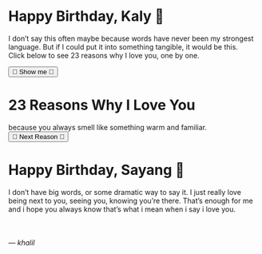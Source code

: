 <html lang="en">
<head>
<meta charset="UTF-8">
<meta name="viewport" content="width=device-width, initial-scale=1.0">
<title>Happy Birthday, Kaly 🤍</title>
<style>
  @import url('https://fonts.googleapis.com/css2?family=Poppins:wght@300;400;600&display=swap');

  body {
    font-family: 'Poppins', sans-serif;
    background: #e6d7f3; /* soft purple */
    color: #3b2f2f;
    text-align: center;
    margin: 0;
    padding: 0;
    min-height: 100vh;
    display: flex;
    justify-content: center;
    align-items: center;
    flex-direction: column;
    overflow: hidden;
  }

  .section {
    max-width: 700px;
    padding: 40px 20px;
    border-radius: 20px;
    background: rgba(255,255,255,0.95); /* soft white box */
    box-shadow: 0 8px 20px rgba(0,0,0,0.08);
    display: none;
    animation: fadeIn 1s ease-in-out;
  }

  .active { display: block; }

  h1 {
    font-size: 2em;
    color: #6b4ca0; /* soft purple */
    margin-bottom: 20px;
  }

  p {
    font-size: 1.1em;
    line-height: 1.7em;
    color: #4a3c3c;
  }

  button {
    background-color: #bfa5e3; /* soft purple */
    border: none;
    padding: 12px 25px;
    border-radius: 15px;
    font-size: 1.1em;
    cursor: pointer;
    color: #ffffff; /* white emoji */
    font-weight: 600;
    margin-top: 20px;
    transition: 0.3s;
  }

  button:hover {
    background-color: #a57adf;
    transform: scale(1.05);
  }

  #reason {
    margin-top: 40px;
    font-size: 1.2em;
    min-height: 120px;
    line-height: 1.8em;
  }

  .fade { opacity: 0; transition: 0.3s; }

  .floating-heart {
    position: fixed;
    font-size: 18px;
    animation: float 6s linear infinite;
    pointer-events: none;
    opacity: 0.7;
    color: #ffffff; /* hearts white */
  }

  @keyframes float {
    0% { transform: translateY(100vh) scale(0.5); opacity: 0.7; }
    100% { transform: translateY(-10vh) scale(1.2); opacity: 0; }
  }

  @keyframes fadeIn {
    from {opacity:0;}
    to {opacity:1;}
  }
</style>
</head>
<body>

<!-- Opening Section -->
<div id="opening" class="section active">
  <h1>Happy Birthday, Kaly 🤍</h1>
  <p>
    I don’t say this often maybe because words have never been my strongest language. But if I could put it into something tangible, it would be this.<br>
    Click below to see 23 reasons why I love you, one by one.
  </p>
  <button onclick="showReasons()">🤍 Show me 🤍</button>
</div>

<!-- 23 Reasons Section -->
<div id="reasons-section" class="section">
  <h1>23 Reasons Why I Love You</h1>
  <div id="reason">because you always smell like something warm and familiar.</div>
  <button onclick="nextReason()">🤍 Next Reason 🤍</button>
</div>

<!-- Closing Section -->
<div id="closing" class="section">
  <h1>Happy Birthday, Sayang 🤍</h1>
  <p>
    I don’t have big words, or some dramatic way to say it. I just really love being next to you, seeing you, knowing you’re there. That’s enough for me and i hope you always know that’s what i mean when i say i love you.
  </p>
  <p style="margin-top:50px; font-style: italic;">— khalil</p>
</div>

<script>
  const reasons = [
    "Because you always smell like something warm and familiar.",
    "Because you’re so damn curious about everything even about why the moon looks bigger in december.",
    "Because you see the best in people, even when they don’t, even when it hurts you.",
    "Because you don’t give up on people too fast. It’s something i both admire and worry about.",
    "Because you treat love like something sacred, not something to win, or to own.",
    "Because you don’t need big gestures to show you care. your consistency says it all.",
    "Because you make the most mundane days feel worth remembering.",
    "Because you bring life into routines and suddenly my habits don’t feel repetitive anymore.",
    "Because when i’m quiet, you never force me to talk, you just sit close.",
    "Because you somehow understand my silence better than my words.",
    "Because you never made me feel guilty for being quiet.",
    "Because you never try to fix me, you just stay and somehow that’s what heals me.",
    "Because you’ve seen me at my lowest and didn’t flinch.",
    "Because you never made me feel like i had to be perfect.",
    "Because you say aku sayang kamu in that tone that sounds like a promise.",
    "Because you trust me and that’s something i’ll always protect.",
    "Because you believe in me more than i do sometimes.",
    "Because you make me want to be better, not because you asked me to, but because being loved by you feels like something i want to deserve.",
    "Because you look at the world with this kind of wonder that i lost a long time ago.",
    "Because even in silence, even in distance, it’s still you i find myself coming home to.",
    "Because you never stopped choosing me even when it wasn’t easy.",
    "Because you’re you and that’s enough reason for everything else.",
    "Because with you, everything finally makes sense."
  ];

  let currentReason = 0;

  function showReasons() {
    document.getElementById('opening').classList.remove('active');
    document.getElementById('reasons-section').classList.add('active');
    document.getElementById('reason').innerText = reasons[currentReason];
  }

  function nextReason() {
    currentReason++;
    if(currentReason >= reasons.length) {
      document.getElementById('reasons-section').classList.remove('active');
      document.getElementById('closing').classList.add('active');
      return;
    }
    const reasonDiv = document.getElementById('reason');
    reasonDiv.classList.add('fade');
    setTimeout(() => {
      reasonDiv.innerText = reasons[currentReason];
      reasonDiv.classList.remove('fade');
    }, 300);
  }

  // floating hearts/bubbles 🤍
  setInterval(() => {
    const heart = document.createElement('div');
    heart.classList.add('floating-heart');
    heart.innerHTML = '🤍';
    heart.style.left = Math.random()*100 + 'vw';
    heart.style.fontSize = Math.random()*20 + 14 + 'px';
    heart.style.animationDuration = (Math.random()*4 + 3) + 's';
    document.body.appendChild(heart);
    setTimeout(()=>heart.remove(),7000);
  }, 400);
</script>
</body>
</html>

